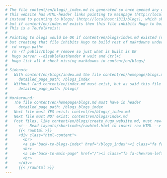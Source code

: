 ```yaml
---
# The file content/en/blogs/_index.md is generated so once opened any content/en/blogs/whatever.md (e.g. http://localhost:1313/blogs/create_hugo_website/)
# this website has HTML-header links pointing to mainpage (http://localhost:1313/)
# instead to pointing to blogs/ (http://localhost:1313/blogs), which shows 404 error if content/en/blogs/index.md does not exist,
# but if content/en/index.md exists then this file inhibits Hugo to build rest of makrdowns under content/en/blogs (e.g. http://localhost:1313/blogs/create_hugo_website/ would not be built). 
# This is a Teufelkreis!!
#
# Pointing to blogs would be OK if content/en/blogs/index.md existed (notice "_" prefix),
# but creating that file inhibits Hugo to build rest of makrdowns under content/en/blogs, try: 
#  cd <repo-path>
#  rm -rf public/blogs # remove so just what is built is OK
#  hugo server --disableFastRender # wait and Ctrl+C
#  hugo list all # check missing markdowns in content/en/blogs/
#
# Sidenote
#   With content/en/blogs/index.md the file content/en/homepage/blogs.md must have in header (and content/en/blogs_index.md must exist):
#     detailed_page_path: /blogs_index
#   Without (and content/en/index.md must exist, but as said this file inhibits Hugo to build rest of makrdowns under content/en/blogs):
#     detailed_page_path: /blogs/
#
# Workaround:
#   The file content/en/homepage/blogs.md must have in header
#     detailed_page_path: /blogs_blogs_index
#   Next file must YES exist: content/en/blogs/_index.md
#   Next file must NOT exist: content/en/blogs/index.md
#   Post files, like content/en/blogs/create_hugo_website.md, must raw-HTML at end of file pointing to blogs_index/ (http://localhost:1313/blogs_index)
#     <!-- Read layouts/shortcodes/rawhtml.html to insert raw HTML -->
#     {{< rawhtml >}}
#     <div class="html-content">
#       <br>
#       <a id="back-to-blogs-index" href="/blogs_index"><i class="fa fa-chevron-left" aria-hidden="true"></i> Blogs</a> 
#       <br>
#       <a id="back-to-main-page" href="/"><i class="fa fa-chevron-left" aria-hidden="true"></i>J. Marinero - Data Scientist & AI Engineer</a>
#       <br>
#     </div>
#     {{< /rawhtml >}}
---
```

